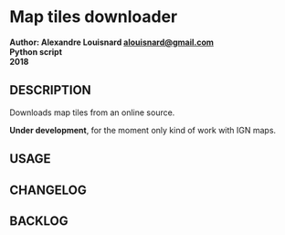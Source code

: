 # Map tiles downloader

**Author: Alexandre Louisnard alouisnard@gmail.com**  
**Python script**  
**2018**

## DESCRIPTION
Downloads map tiles from an online source.

**Under development**, for the moment only kind of work with IGN maps.

## USAGE

## CHANGELOG

## BACKLOG
